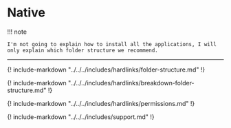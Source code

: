 # Native

!!! note

    I'm not going to explain how to install all the applications, I will only explain which folder structure we recommend.

---

{! include-markdown "../../../includes/hardlinks/folder-structure.md" !}
<!-- --8<-- "includes/hardlinks/folder-structure.md" -->

{! include-markdown "../../../includes/hardlinks/breakdown-folder-structure.md" !}
<!-- --8<-- "includes/hardlinks/breakdown-folder-structure.md" -->

{! include-markdown "../../../includes/hardlinks/permissions.md" !}
<!-- --8<-- "includes/hardlinks/permissions.md" -->

{! include-markdown "../../../includes/support.md" !}
<!-- --8<-- "includes/support.md" -->
